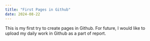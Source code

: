 ```yaml
---
title: "First Pages in Github"
date: 2024-08-22
---
```

This is my first try to create pages in Github.
For future, I would like to upload my daily work in Github as a part of report.
